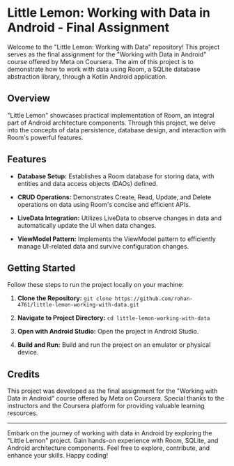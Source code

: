 # Little Lemon: Working with Data in Android - Final Assignment

Welcome to the "Little Lemon: Working with Data" repository! This project serves as the final assignment for the "Working with Data in Android" course offered by Meta on Coursera. The aim of this project is to demonstrate how to work with data using Room, a SQLite database abstraction library, through a Kotlin Android application.

## Overview

"Little Lemon" showcases practical implementation of Room, an integral part of Android architecture components. Through this project, we delve into the concepts of data persistence, database design, and interaction with Room's powerful features.

## Features

- **Database Setup:** Establishes a Room database for storing data, with entities and data access objects (DAOs) defined.

- **CRUD Operations:** Demonstrates Create, Read, Update, and Delete operations on data using Room's concise and efficient APIs.

- **LiveData Integration:** Utilizes LiveData to observe changes in data and automatically update the UI when data changes.

- **ViewModel Pattern:** Implements the ViewModel pattern to efficiently manage UI-related data and survive configuration changes.

## Getting Started

Follow these steps to run the project locally on your machine:

1. **Clone the Repository:** `git clone https://github.com/rohan-4761/little-lemon-working-with-data.git`

2. **Navigate to Project Directory:** `cd little-lemon-working-with-data`

3. **Open with Android Studio:** Open the project in Android Studio.

4. **Build and Run:** Build and run the project on an emulator or physical device.

## Credits

This project was developed as the final assignment for the "Working with Data in Android" course offered by Meta on Coursera. Special thanks to the instructors and the Coursera platform for providing valuable learning resources.

---

Embark on the journey of working with data in Android by exploring the "Little Lemon" project. Gain hands-on experience with Room, SQLite, and Android architecture components. Feel free to explore, contribute, and enhance your skills. Happy coding!
